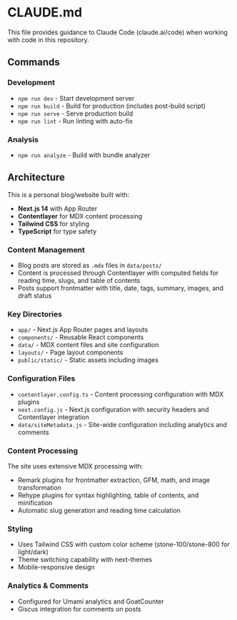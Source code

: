 # CLAUDE.md

This file provides guidance to Claude Code (claude.ai/code) when working with code in this repository.

## Commands

### Development
- `npm run dev` - Start development server
- `npm run build` - Build for production (includes post-build script)
- `npm run serve` - Serve production build
- `npm run lint` - Run linting with auto-fix

### Analysis
- `npm run analyze` - Build with bundle analyzer

## Architecture

This is a personal blog/website built with:
- **Next.js 14** with App Router
- **Contentlayer** for MDX content processing
- **Tailwind CSS** for styling
- **TypeScript** for type safety

### Content Management
- Blog posts are stored as `.mdx` files in `data/posts/`
- Content is processed through Contentlayer with computed fields for reading time, slugs, and table of contents
- Posts support frontmatter with title, date, tags, summary, images, and draft status

### Key Directories
- `app/` - Next.js App Router pages and layouts
- `components/` - Reusable React components
- `data/` - MDX content files and site configuration
- `layouts/` - Page layout components
- `public/static/` - Static assets including images

### Configuration Files
- `contentlayer.config.ts` - Content processing configuration with MDX plugins
- `next.config.js` - Next.js configuration with security headers and Contentlayer integration
- `data/siteMetadata.js` - Site-wide configuration including analytics and comments

### Content Processing
The site uses extensive MDX processing with:
- Remark plugins for frontmatter extraction, GFM, math, and image transformation
- Rehype plugins for syntax highlighting, table of contents, and minification
- Automatic slug generation and reading time calculation

### Styling
- Uses Tailwind CSS with custom color scheme (stone-100/stone-800 for light/dark)
- Theme switching capability with next-themes
- Mobile-responsive design

### Analytics & Comments
- Configured for Umami analytics and GoatCounter
- Giscus integration for comments on posts